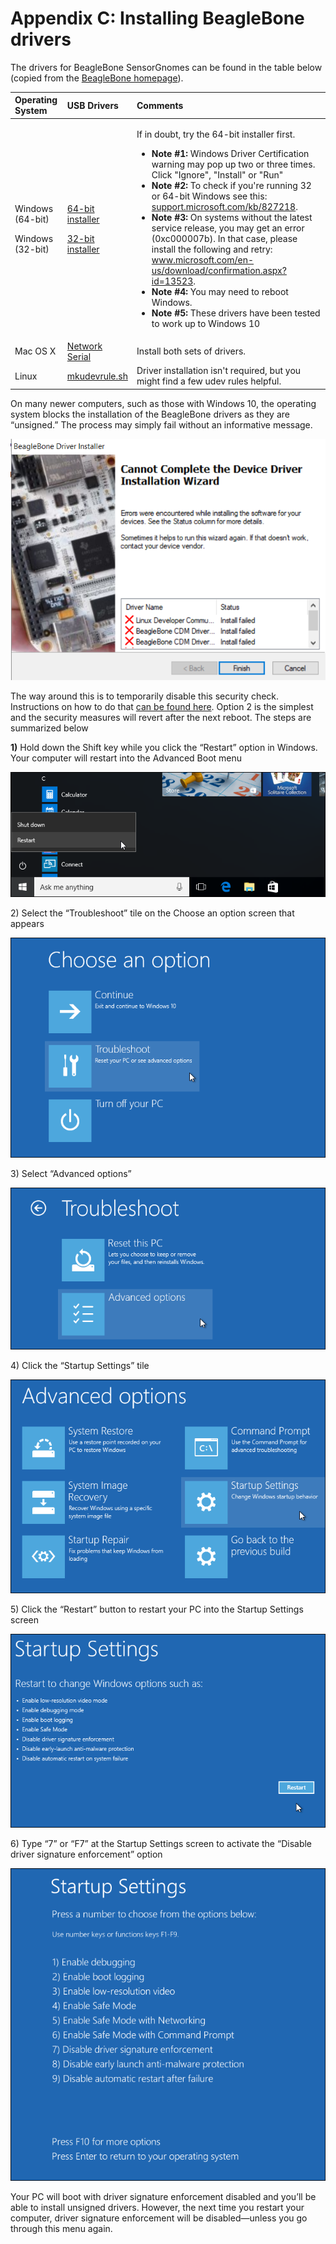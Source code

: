 # Appendix C: Installing BeagleBone drivers

The drivers for BeagleBone SensorGnomes can be found in the table below \(copied from the [BeagleBone homepage](http://beagleboard.org/getting-started)\). 

<table>
  <thead>
    <tr>
      <th style="text-align:left">Operating System</th>
      <th style="text-align:left">USB Drivers</th>
      <th style="text-align:left">Comments</th>
    </tr>
  </thead>
  <tbody>
    <tr>
      <td style="text-align:left">
        <p>Windows (64-bit)</p>
        <p></p>
        <p></p>
        <p></p>
        <p></p>
        <p>Windows (32-bit)</p>
      </td>
      <td style="text-align:left">
        <p><a href="https://beagleboard.org/static/Drivers/Windows/BONE_D64.exe">64-bit installer</a>
        </p>
        <p></p>
        <p></p>
        <p></p>
        <p></p>
        <p></p>
        <p><a href="https://beagleboard.org/static/Drivers/Windows/BONE_DRV.exe">32-bit installer</a>
        </p>
      </td>
      <td style="text-align:left">
        <p>If in doubt, try the 64-bit installer first.</p>
        <ul>
          <li><b>Note #1:</b> Windows Driver Certification warning may pop up two or
            three times. Click &quot;Ignore&quot;, &quot;Install&quot; or &quot;Run&quot;</li>
          <li><b>Note #2:</b> To check if you&apos;re running 32 or 64-bit Windows see
            this: <a href="https://support.microsoft.com/kb/827218">support.microsoft.com/kb/827218</a>.</li>
          <li><b>Note #3:</b> On systems without the latest service release, you may
            get an error (0xc000007b). In that case, please install the following and
            retry: <a href="https://www.microsoft.com/en-us/download/confirmation.aspx?id=13523">www.microsoft.com/en-us/download/confirmation.aspx?id=13523</a>.</li>
          <li><b>Note #4:</b> You may need to reboot Windows.</li>
          <li><b>Note #5:</b> These drivers have been tested to work up to Windows 10</li>
        </ul>
      </td>
    </tr>
    <tr>
      <td style="text-align:left">Mac OS X</td>
      <td style="text-align:left"><a href="https://beagleboard.org/static/Drivers/MacOSX/RNDIS/HoRNDIS.pkg">Network</a>
        <br
        /><a href="https://beagleboard.org/static/Drivers/MacOSX/FTDI/EnergiaFTDIDrivers2.2.18.pkg">Serial</a>
        <br
        />
      </td>
      <td style="text-align:left">Install both sets of drivers.</td>
    </tr>
    <tr>
      <td style="text-align:left">Linux</td>
      <td style="text-align:left"><a href="https://beagleboard.org/static/Drivers/Linux/FTDI/mkudevrule.sh">mkudevrule.sh</a>
      </td>
      <td style="text-align:left">Driver installation isn&apos;t required, but you might find a few udev
        rules helpful.</td>
    </tr>
  </tbody>
</table>

On many newer computers, such as those with Windows 10, the operating system blocks the installation of the BeagleBone drivers as they are “unsigned.” The process may simply fail without an informative message.

![Driver installation may fail because the drivers are unsigned](.gitbook/assets/drivererror.png)

The way around this is to temporarily disable this security check. Instructions on how to do that [can be found here](https://www.howtogeek.com/167723/how-to-disable-driver-signature-verification-on-64-bit-windows-8.1-so-that-you-can-install-unsigned-drivers/). Option 2 is the simplest and the security measures will revert after the next reboot. The steps are summarized below

**1\)** Hold down the Shift key while you click the “Restart” option in Windows. Your computer will restart into the Advanced Boot menu

![](.gitbook/assets/htg1.png)

2\) Select the “Troubleshoot” tile on the Choose an option screen that appears

![](.gitbook/assets/htg2.png)

3\) Select “Advanced options”

![](.gitbook/assets/htg3.png)

4\) Click the “Startup Settings” tile

![](.gitbook/assets/htg4.png)

5\) Click the “Restart” button to restart your PC into the Startup Settings screen

![](.gitbook/assets/htg5.png)

6\) Type “7” or “F7” at the Startup Settings screen to activate the “Disable driver signature enforcement” option

![](.gitbook/assets/htg6.png)

Your PC will boot with driver signature enforcement disabled and you’ll be able to install unsigned drivers. However, the next time you restart your computer, driver signature enforcement will be disabled—unless you go through this menu again. 

